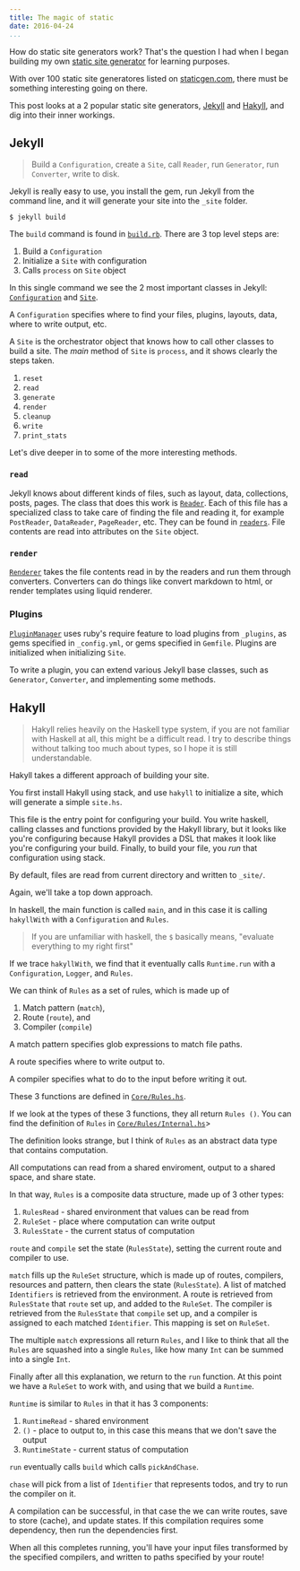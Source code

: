```yaml
---
title: The magic of static
date: 2016-04-24
...
```


How do static site generators work?
That's the question I had when I began building my own
[static site generator](https://github.com/ngzhian/ocs)
for learning purposes.

With over 100 static site generatores listed on 
[staticgen.com](https://www.staticgen.com/),
there must be something interesting going on there.

This post looks at a 2 popular static site generators,
[Jekyll](https://jekyllrb.com/) and [Hakyll](https://jaspervdj.be/hakyll/),
and dig into their inner workings.

## Jekyll


> Build a `Configuration`, create a `Site`, call `Reader`, run `Generator`, run `Converter`, write to disk.

Jekyll is really easy to use,
you install the gem, run Jekyll from the command line,
and it will generate your site into
the `_site` folder.

```
$ jekyll build
```

The `build` command is found in [`build.rb`](https://github.com/jekyll/jekyll/blob/master/lib/jekyll/commands/build.rb).
There are 3 top level steps are:

  1. Build a `Configuration`
  2. Initialize a `Site` with configuration
  3. Calls `process` on `Site` object

In this single command we see the 2 most important classes in Jekyll:
[`Configuration`](https://github.com/jekyll/jekyll/blob/master/lib/jekyll/configuration.rb)
and
[`Site`](https://github.com/jekyll/jekyll/blob/master/lib/jekyll/site.rb).

A `Configuration` specifies where to find your files, plugins, layouts, data, where to write output, etc.

A `Site` is the orchestrator object that knows how to call other classes to build a site.
The *main* method of `Site` is `process`, and it shows clearly the steps taken.

  1. `reset`
  2. `read`
  3. `generate`
  4. `render`
  5. `cleanup`
  6. `write`
  7. `print_stats`

Let's dive deeper in to some of the more interesting methods.

### `read`

Jekyll knows about different kinds of files, such as layout, data, collections, posts, pages.
The class that does this work is [`Reader`](https://github.com/jekyll/jekyll/blob/master/lib/jekyll/reader.rb).
Each of this file has a specialized class to take care of finding the file and reading it,
for example `PostReader`, `DataReader`, `PageReader`, etc. They can be found in [`readers`](https://github.com/jekyll/jekyll/tree/master/lib/jekyll/readers).
File contents are read into attributes on the `Site` object.

### `render`

[`Renderer`](https://github.com/jekyll/jekyll/blob/master/lib/jekyll/renderer.rb)
takes the file contents read in by the readers and run them through converters.
Converters can do things like convert markdown to html, or render templates using liquid renderer.

### Plugins

[`PluginManager`](https://github.com/jekyll/jekyll/blob/master/lib/jekyll/plugin_manager.rb)
uses ruby's require feature to load plugins from `_plugins`, as gems specified in `_config.yml`, or gems specified in `Gemfile`. Plugins are initialized when initializing `Site`.

To write a plugin, you can extend various Jekyll base classes, such as `Generator`, `Converter`, and implementing some methods.

## Hakyll

> Hakyll relies heavily on the Haskell type system, if you are not familiar with Haskell at all,
  this might be a difficult read. I try to describe things without talking too much about
  types, so I hope it is still understandable.

Hakyll takes a different approach of building your site.

You first install Hakyll using stack,
and use `hakyll` to initialize a site, which will generate a simple `site.hs`.

This file is the entry point for configuring your build.
You write haskell, calling classes and functions provided by the Hakyll library,
but it looks like you're configuring because Hakyll provides a DSL that makes it look like
you're configuring your build.
Finally, to build your file, you *run* that configuration using stack.

By default, files are read from current directory and written to `_site/`.

Again, we'll take a top down approach.

In haskell, the main function is called `main`, and in this case it is calling `hakyllWith`
with a `Configuration` and `Rules`.

> If you are unfamiliar with haskell, the `$` basically means, "evaluate everything to my right first"

If we trace `hakyllWith`, we find that it eventually calls `Runtime.run` with a `Configuration`,
`Logger`, and `Rules`.

We can think of `Rules` as a set of rules, which is made up of

  1. Match pattern (`match`),
  2. Route (`route`), and
  3. Compiler (`compile`)

A match pattern specifies glob expressions to match file paths.

A route specifies where to write output to.

A compiler specifies what to do to the input before writing it out.

These 3 functions are defined in [`Core/Rules.hs`](https://github.com/jaspervdj/hakyll/blob/master/src/Hakyll/Core/Rules.hs).

If we look at the types of these 3 functions, they all return `Rules ()`.
You can find the definition of `Rules` in [`Core/Rules/Internal.hs`](https://github.com/jaspervdj/hakyll/blob/master/src/Hakyll/Core/Rules/Internal.hs)>

The definition looks strange, but I think of `Rules` as an abstract data type that
contains computation.

All computations can read from a shared enviroment, output to a shared space, and share state.

In that way, `Rules` is a composite data structure, made up of 3 other types:

  1. `RulesRead` - shared environment that values can be read from
  2. `RuleSet` - place where computation can write output
  3. `RulesState` - the current status of computation

`route` and `compile` set the state (`RulesState`), setting the current route and compiler to use.

`match` fills up the `RuleSet` structure, which is made up of routes, compilers, resources and pattern,
then clears the state (`RulesState`).
A list of matched `Identifiers` is retrieved from the environment.
A route is retrieved from `RulesState` that `route` set up, and added to the `RuleSet`.
The compiler is retrieved from the `RulesState` that `compile` set up, and a compiler is assigned
to each matched `Identifier`. This mapping is set on `RuleSet`.

The multiple `match` expressions all return `Rules`, and I like to think that all the `Rules`
are squashed into a single `Rules`, like how many `Int` can be summed into a single `Int`.

Finally after all this explanation, we return to the `run` function.
At this point we have a `RuleSet` to work with, and using that we build a `Runtime`.

`Runtime` is similar to `Rules` in that it has 3 components:

  1. `RuntimeRead` - shared environment
  2. `()` - place to output to, in this case this means that we don't save the output
  2. `RuntimeState` - current status of computation

`run` eventually calls `build` which calls `pickAndChase`.

`chase` will pick from a list of `Identifier` that represents todos,
and try to run the compiler on it.

A compilation can be successful, in that case the we can write routes, save to store (cache), and
update states.
If this compilation requires some dependency, then run the dependencies first.

When all this completes running, you'll have your input files transformed
by the specified compilers, and written to paths specified by your route!
